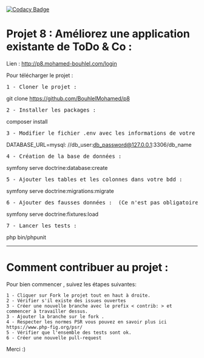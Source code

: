 
[![Codacy Badge](https://api.codacy.com/project/badge/Grade/97300c9ddf814adfaf9f2ed6143ae1a8)](https://app.codacy.com/gh/BouhlelMohamed/p8?utm_source=github.com&utm_medium=referral&utm_content=BouhlelMohamed/p8&utm_campaign=Badge_Grade)

<h1>Projet 8 : Améliorez une application existante de ToDo & Co :</h1>  

Lien : http://p8.mohamed-bouhlel.com/login

Pour télécharger le projet :

<div class="highlight highlight-source-shell"><pre>1 - Cloner le projet :</pre></div>

git clone https://github.com/BouhlelMohamed/p8

<div class="highlight highlight-source-shell"><pre>2 - Installer les packages :</pre></div>

composer install

<div class="highlight highlight-source-shell"><pre>3 - Modifier le fichier .env avec les informations de votre bdd : </pre></div>

DATABASE_URL=mysql: //db_user:db_password@127.0.0.1:3306/db_name

<div class="highlight highlight-source-shell"><pre>4 - Création de la base de données : </pre></div>

symfony serve doctrine:database:create

<div class="highlight highlight-source-shell"><pre>5 - Ajouter les tables et les colonnes dans votre bdd : </pre></div>

symfony serve doctrine:migrations:migrate

<div class="highlight highlight-source-shell"><pre>6 - Ajouter des fausses données :  (Ce n'est pas obligatoire)</pre></div>

symfony serve doctrine:fixtures:load
 
 <div class="highlight highlight-source-shell"><pre>7 - Lancer les tests : </pre></div>

php bin/phpunit


<hr>
<h1>Comment contribuer au projet :</h1>

Pour bien commencer , suivez les étapes suivantes:

    1 - Cliquer sur Fork le projet tout en haut à droite.
    2 - Vérifier s'il existe des issues ouvertes
    3 - Créer une nouvelle branche avec le prefix < contrib: > et commencer à travailler dessus.
    3 - Ajouter la branche sur le fork .
    4 - Respecter les normes PSR vous pouvez en savoir plus ici https://www.php-fig.org/psr/
    5 - Vérifier que l'ensemble des tests sont ok.
    6 - Créer une nouvelle pull-request 

Merci :)
